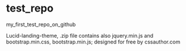 # test_repo
my_first_test_repo_on_github

Lucid-landing-theme,
.zip file contains also jquery.min.js and bootstrap.min.css, bootstrap.min.js;
designed for free by cssauthor.com
